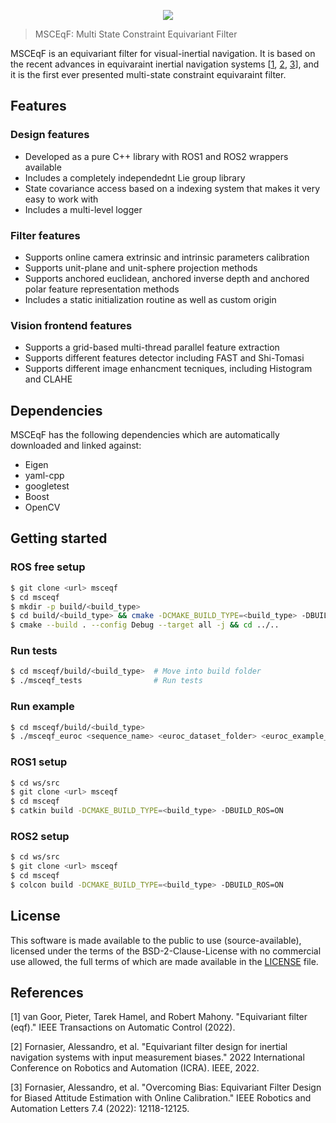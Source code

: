 <p align="center"> <img src="https://drive.google.com/uc?id=1y8wuUhLBD60TJ7D8N30FmNNyNzEH3MY6"/></p>

> MSCEqF: Multi State Constraint Equivariant Filter

MSCEqF is an equivariant filter for visual-inertial navigation. 
It is based on the recent advances in equivaraint inertial navigation systems [[1](#1), [2](#2), [3](#3)], and it is the first ever presented multi-state constraint equivaraint filter.

## Features
### Design features

- Developed as a pure C++ library with ROS1 and ROS2 wrappers available
- Includes a completely independednt Lie group library
- State covariance access based on a indexing system that makes it very easy to work with
- Includes a multi-level logger

### Filter features

- Supports online camera extrinsic and intrinsic parameters calibration
- Supports unit-plane and unit-sphere projection methods
- Supports anchored euclidean, anchored inverse depth and anchored polar feature representation methods
- Includes a static initialization routine as well as custom origin

### Vision frontend features

- Supports a grid-based multi-thread parallel feature extraction 
- Supports different features detector including FAST and Shi-Tomasi
- Supports different image enhancment tecniques, including Histogram and CLAHE

## Dependencies

MSCEqF has the following dependencies which are automatically downloaded and linked against:

- Eigen
- yaml-cpp
- googletest
- Boost
- OpenCV

## Getting started
### ROS free setup
```sh
$ git clone <url> msceqf                                                                # Get the code
$ cd msceqf                                                                             # Move into msceqf folder
$ mkdir -p build/<build_type>                                                           # Create folder for build
$ cd build/<build_type> && cmake -DCMAKE_BUILD_TYPE=<build_type> -DBUILD_TESTS=ON ../.. # Configure build
$ cmake --build . --config Debug --target all -j && cd ../..                            # Build
```

### Run tests
```sh
$ cd msceqf/build/<build_type>  # Move into build folder
$ ./msceqf_tests                # Run tests
```

### Run example
```sh
$ cd msceqf/build/<build_type>                                                  # Move into build folder
$ ./msceqf_euroc <sequence_name> <euroc_dataset_folder> <euroc_example_folder>  # Run Euroc example
```

### ROS1 setup
```sh
$ cd ws/src                                                                             # Move into ROS workspace
$ git clone <url> msceqf                                                                # Get the code
$ cd msceqf                                                                             # Move into msceqf folder
$ catkin build -DCMAKE_BUILD_TYPE=<build_type> -DBUILD_ROS=ON                           # ROS1 build
```

### ROS2 setup
```sh
$ cd ws/src                                                                             # Move into ROS workspace
$ git clone <url> msceqf                                                                # Get the code
$ cd msceqf                                                                             # Move into msceqf folder
$ colcon build -DCMAKE_BUILD_TYPE=<build_type> -DBUILD_ROS=ON                           # ROS2 build
```

## License

This software is made available to the public to use (source-available), licensed under the terms of the BSD-2-Clause-License with no commercial use allowed, the full terms of which are made available in the [LICENSE](LICENSE) file. 

## References
<a id="1">[1]</a> van Goor, Pieter, Tarek Hamel, and Robert Mahony. "Equivariant filter (eqf)." IEEE Transactions on Automatic Control (2022).

<a id="2">[2]</a> Fornasier, Alessandro, et al. "Equivariant filter design for inertial navigation systems with input measurement biases." 2022 International Conference on Robotics and Automation (ICRA). IEEE, 2022.

<a id="3">[3]</a> Fornasier, Alessandro, et al. "Overcoming Bias: Equivariant Filter Design for Biased Attitude Estimation with Online Calibration." IEEE Robotics and Automation Letters 7.4 (2022): 12118-12125.
